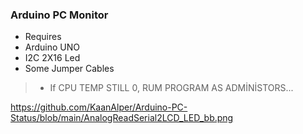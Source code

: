 ### Arduino PC Monitor

- Requires
- Arduino UNO
- I2C 2X16 Led
- Some Jumper Cables
> - If CPU TEMP STILL 0, RUM PROGRAM AS ADMİNİSTORS...

https://github.com/KaanAlper/Arduino-PC-Status/blob/main/AnalogReadSerial2LCD_LED_bb.png
